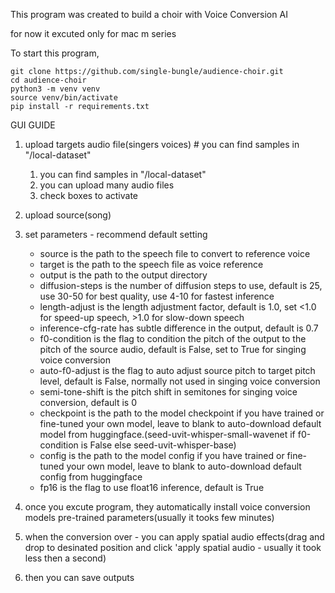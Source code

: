 This program was created to build a choir with Voice Conversion AI

for now it excuted only for mac m series

To start this program, 

```
git clone https://github.com/single-bungle/audience-choir.git 
cd audience-choir
python3 -m venv venv  
source venv/bin/activate 
pip install -r requirements.txt
```

GUI GUIDE
1. upload targets audio file(singers voices) # you can find samples in "/local-dataset"
   1) you can find samples in "/local-dataset"
   2) you can upload many audio files
   3) check boxes to activate
2. upload source(song)
3. set parameters - recommend default setting
   -  source is the path to the speech file to convert to reference voice
   - target is the path to the speech file as voice reference
   - output is the path to the output directory
   - diffusion-steps is the number of diffusion steps to use, default is 25, use 30-50 for best quality, use 4-10 for fastest inference
   - length-adjust is the length adjustment factor, default is 1.0, set <1.0 for speed-up speech, >1.0 for slow-down speech
   - inference-cfg-rate has subtle difference in the output, default is 0.7
   - f0-condition is the flag to condition the pitch of the output to the pitch of the source audio, default is False, set to True for singing voice conversion
   - auto-f0-adjust is the flag to auto adjust source pitch to target pitch level, default is False, normally not used in singing voice conversion
   - semi-tone-shift is the pitch shift in semitones for singing voice conversion, default is 0
   - checkpoint is the path to the model checkpoint if you have trained or fine-tuned your own model, leave to blank to    auto-download default model from huggingface.(seed-uvit-whisper-small-wavenet if f0-condition is False else seed-uvit-whisper-base)
   - config is the path to the model config if you have trained or fine-tuned your own model, leave to blank to auto-download default config from huggingface
   - fp16 is the flag to use float16 inference, default is True

4. once you excute program, they automatically install voice conversion models pre-trained parameters(usually it tooks few minutes)
5. when the conversion over - you can apply spatial audio effects(drag and drop to desinated position and click 'apply spatial audio - usually it took less then a second)
6. then you can save outputs
